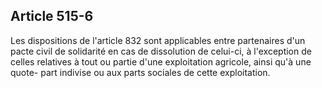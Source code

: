 Article 515-6
----
Les dispositions de l'article 832 sont applicables entre partenaires d'un pacte
civil de solidarité en cas de dissolution de celui-ci, à l'exception de celles
relatives à tout ou partie d'une exploitation agricole, ainsi qu'à une quote-
part indivise ou aux parts sociales de cette exploitation.
